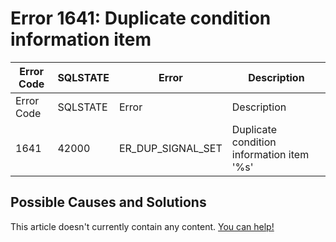 
# Error 1641: Duplicate condition information item


| Error Code | SQLSTATE | Error | Description |
| --- | --- | --- | --- |
| Error Code | SQLSTATE | Error | Description |
| 1641 | 42000 | ER_DUP_SIGNAL_SET | Duplicate condition information item '%s' |




## Possible Causes and Solutions


This article doesn't currently contain any content. [You can help!](/kb/en/writing-and-editing-knowledge-base-articles/)

